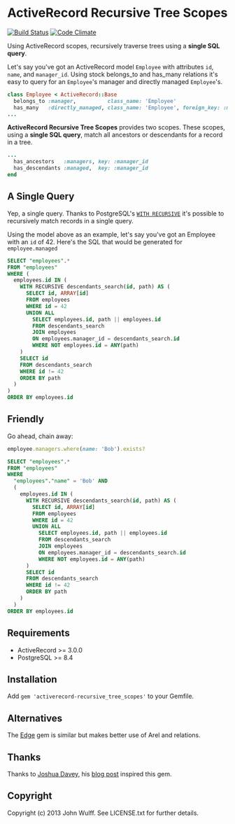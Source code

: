 # ActiveRecord Recursive Tree Scopes

[![Build Status](https://travis-ci.org/jwulff/activerecord-recursive_tree_scopes.png?branch=master)](https://travis-ci.org/jwulff/activerecord-recursive_tree_scopes)
[![Code Climate](https://codeclimate.com/github/jwulff/activerecord-recursive_tree_scopes.png)](https://codeclimate.com/github/jwulff/activerecord-recursive_tree_scopes)

Using ActiveRecord scopes, recursively traverse trees using a **single SQL 
query**.

Let's say you've got an ActiveRecord model `Employee` with attributes `id`, 
`name`, and `manager_id`. Using stock belongs_to and has_many relations it's 
easy to query for an `Employee`'s manager and directly managed `Employee`'s.

```ruby
class Employee < ActiveRecord::Base
  belongs_to :manager,          class_name: 'Employee'
  has_many   :directly_managed, class_name: 'Employee', foreign_key: :manager_id
...
```

**ActiveRecord Recursive Tree Scopes** provides two scopes. These scopes, 
using a **single SQL query**, match all ancestors or descendants for a record 
in a tree.

```ruby
...
  has_ancestors   :managers, key: :manager_id
  has_descendants :managed,  key: :manager_id
end
```

## A Single Query

Yep, a single query. Thanks to PostgreSQL's [`WITH RECURSIVE`](http://www.postgresql.org/docs/9.2/static/queries-with.html)
it's possible to recursively match records in a single query.

Using the model above as an example, let's say you've got an Employee with an 
`id` of 42. Here's the SQL that would be generated for `employee.managed`
```sql
SELECT "employees".* 
FROM "employees" 
WHERE (
  employees.id IN (
    WITH RECURSIVE descendants_search(id, path) AS (
      SELECT id, ARRAY[id]
      FROM employees
      WHERE id = 42
      UNION ALL
        SELECT employees.id, path || employees.id
        FROM descendants_search
        JOIN employees
        ON employees.manager_id = descendants_search.id
        WHERE NOT employees.id = ANY(path)
    )
    SELECT id
    FROM descendants_search
    WHERE id != 42
    ORDER BY path
  )
)
ORDER BY employees.id
```


## Friendly

Go ahead, chain away:
```ruby
employee.managers.where(name: 'Bob').exists?
```
```sql
SELECT "employees".* 
FROM "employees" 
WHERE 
  "employees"."name" = 'Bob' AND 
  (
    employees.id IN (
      WITH RECURSIVE descendants_search(id, path) AS (
        SELECT id, ARRAY[id]
        FROM employees
        WHERE id = 42
        UNION ALL
          SELECT employees.id, path || employees.id
          FROM descendants_search
          JOIN employees
          ON employees.manager_id = descendants_search.id
          WHERE NOT employees.id = ANY(path)
      )
      SELECT id
      FROM descendants_search
      WHERE id != 42
      ORDER BY path
    )
  )
ORDER BY employees.id
```


## Requirements
* ActiveRecord >= 3.0.0
* PostgreSQL >= 8.4


## Installation

Add `gem 'activerecord-recursive_tree_scopes'` to your Gemfile.


## Alternatives

The [Edge](https://github.com/JackC/edge) gem is similar but makes better use 
of Arel and relations.


## Thanks

Thanks to [Joshua Davey](https://github.com/jgdavey), his 
[blog post](http://hashrocket.com/blog/posts/recursive-sql-in-activerecord) 
inspired this gem.


## Copyright

Copyright (c) 2013 John Wulff. See LICENSE.txt for
further details.
